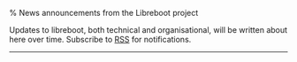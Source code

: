 % News announcements from the Libreboot project

Updates to libreboot, both technical and organisational, will be written about
here over time. Subscribe to [RSS](/feed.xml) for notifications.

-------------------------------------------------------------------------------

